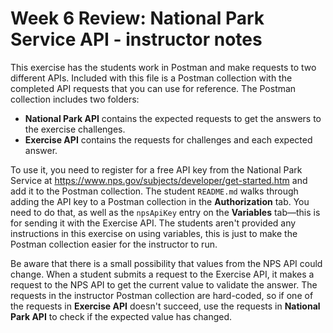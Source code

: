 # Week 6 Review: National Park Service API - instructor notes

This exercise has the students work in Postman and make requests to two different APIs. Included with this file is a Postman collection with the completed API requests that you can use for reference. The Postman collection includes two folders:

* **National Park API** contains the expected requests to get the answers to the exercise challenges.
* **Exercise API** contains the requests for challenges and each expected answer.

To use it, you need to register for a free API key from the National Park Service at https://www.nps.gov/subjects/developer/get-started.htm and add it to the Postman collection. The student `README.md` walks through adding the API key to a Postman collection in the **Authorization** tab. You need to do that, as well as the `npsApiKey` entry on the **Variables** tab—this is for sending it with the Exercise API. The students aren't provided any instructions in this exercise on using variables, this is just to make the Postman collection easier for the instructor to run.

Be aware that there is a small possibility that values from the NPS API could change. When a student submits a request to the Exercise API, it makes a request to the NPS API to get the current value to validate the answer. The requests in the instructor Postman collection are hard-coded, so if one of the requests in **Exercise API** doesn't succeed, use the requests in **National Park API** to check if the expected value has changed.
